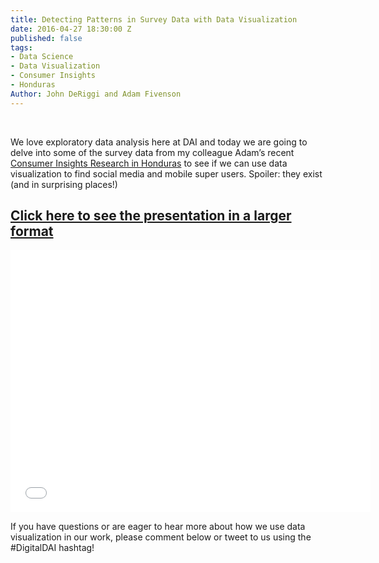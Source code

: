 ```yaml
---
title: Detecting Patterns in Survey Data with Data Visualization
date: 2016-04-27 18:30:00 Z
published: false
tags:
- Data Science
- Data Visualization
- Consumer Insights
- Honduras
Author: John DeRiggi and Adam Fivenson
---
```


<br>

We love exploratory data analysis here at DAI and today we are going to delve into some of the survey data from my colleague Adam’s recent [Consumer Insights Research in Honduras](http://dai-global-digital.com/consumer%20insights/2016/04/13/honduras-consumer-insights.html) to see if we can use data visualization to find social media and mobile super users.  Spoiler: they exist (and in surprising places!)

## [Click here to see the presentation in a larger format](http://slides.com/deriggi/deck/fullscreen)

<iframe src="//slides.com/deriggi/deck/embed?style=light" width="576" height="420" scrolling="no" frameborder="0" webkitallowfullscreen mozallowfullscreen allowfullscreen></iframe>

If you have questions or are eager to hear more about how we use data visualization in our work, please comment below or tweet to us using the #DigitalDAI hashtag!